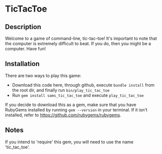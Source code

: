 # TicTacToe

## Description
Welcome to a game of command-line, tic-tac-toe! It's important to note that the computer is extremely
difficult to beat. If you do, then you might be a computer. Have fun!

## Installation
There are two ways to play this game:
- Download this code here, through github, execute `bundle install` from the root dir, and finally run `bin/play_tic_tac_toe`
- Run `gem install sams_tic_tac_toe` and execute `play_tic_tac_toe`

If you decide to download this as a gem, make sure that you have RubyGems installed by running `gem --version` in your terminal.
If it isn't installed, refer to https://github.com/rubygems/rubygems.

## Notes
If you intend to 'require' this gem, you will need to use the name 'tic_tac_toe'.
